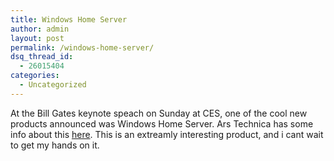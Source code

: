 ```yaml
---
title: Windows Home Server
author: admin
layout: post
permalink: /windows-home-server/
dsq_thread_id:
  - 26015404
categories:
  - Uncategorized
---
```

At the Bill Gates keynote speach on Sunday at CES, one of the cool new products announced was Windows Home Server. Ars Technica has some info about this [here][1]. This is an extreamly interesting product, and i cant wait to get my hands on it.

 [1]: http://arstechnica.com/news.ars/post/20070108-8573.html